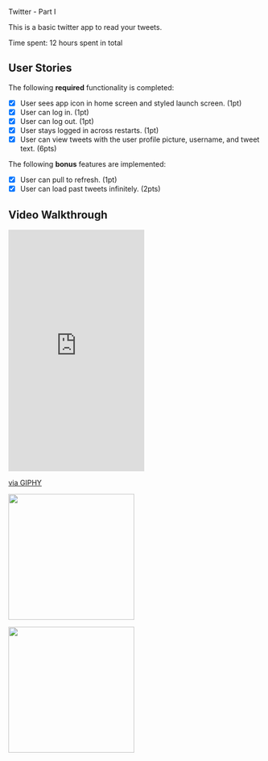 Twitter - Part I

This is a basic twitter app to read your tweets.

Time spent: 12 hours spent in total

## User Stories

The following **required** functionality is completed:

- [X] User sees app icon in home screen and styled launch screen. (1pt)
- [X] User can log in. (1pt)
- [X] User can log out. (1pt)
- [X] User stays logged in across restarts. (1pt)
- [X] User can view tweets with the user profile picture, username, and tweet text. (6pts)

The following **bonus** features are implemented:

- [X] User can pull to refresh. (1pt)
- [X] User can load past tweets infinitely. (2pts)

## Video Walkthrough

<iframe src="https://giphy.com/embed/fDYGZ7hOfTS9CUJ94V" width="270" height="480" frameBorder="0" class="giphy-embed" allowFullScreen></iframe><p><a href="https://giphy.com/gifs/fDYGZ7hOfTS9CUJ94V">via GIPHY</a></p>

<img src="https://giphy.com/embed/fDYGZ7hOfTS9CUJ94V" width=250><br>

<img src="https://media.giphy.com/media/fDYGZ7hOfTS9CUJ94V/source.gif" width=250><br>


